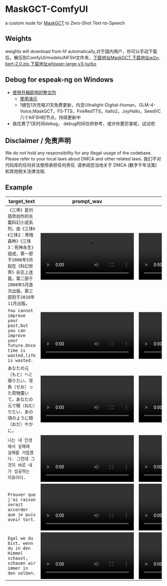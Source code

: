 # MaskGCT-ComfyUI
a custom node for [MaskGCT](https://github.com/open-mmlab/Amphion/blob/main/models/tts/maskgct/README.md) to Zero-Shot Text-to-Speech

## Weights
weights will download from hf automatically,对于国内用户，你可以手动下载后，解压到ComfyUI/models/AIFSH文件夹，[下载地址MaskGCT](https://pan.quark.cn/s/f1b5a38e16dc),[下载地址w2v-bert-2.0.zip](https://pan.quark.cn/s/534d39e78610),[下载地址whisper-large-v3-turbo](https://pan.quark.cn/s/27ee36b1046b)

## Debug for espeak-ng on Windows
- [使用开箱即用的整合包](https://b23.tv/e6gQ9ms)
  - [使用演示](https://www.bilibili.com/video/BV1JSSxYuEfu)
  - 1键包1次充电31天免费更新，内含Ultralight-Digital-Human，GLM-4-Voice,MaskGCT，F5-TTS，FireRedTTS，hallo2，JoyHallo，SeedVC八个AIFSH的节点，持续更新中
- 我花费了1天时间debug， debug时间仅供参考，或许你更厉害呢，试试吧
## Disclaimer / 免责声明
We do not hold any responsibility for any illegal usage of the codebase. Please refer to your local laws about DMCA and other related laws. 我们不对代码库的任何非法使用承担任何责任. 请参阅您当地关于 DMCA (数字千年法案) 和其他相关法律法规.
## Example
|target_text|prompt_wav|result_wav|
|--|--|--|
|`《三体》是刘慈欣创作的长篇科幻小说系列，由《三体》《三体2：黑暗森林》《三体3：死神永生》组成，第一部于2006年5月起在《科幻世界》杂志上连载，第二部于2008年5月首次出版，第三部则于2010年11月出版。`|<video src="https://github.com/user-attachments/assets/a237ab33-f51a-4ce0-9036-f8b29161c40d"/>|<video src="https://github.com/user-attachments/assets/1cd151e5-b913-4d81-85f5-c729a1f80e02"/>|
|`You cannot improve your past,but you can improve your future.Once time is wasted,life is wasted.`|<video src=""/>|<video src="https://github.com/user-attachments/assets/8b2203dc-0736-4206-b539-7d86d25e66f0"/>|
|`あなたの元（もと）へと帰りたい、背負（せお）った荷物置いて。あなたの元で眠（ねむ）りたい、あの頃のように穏（おだ）やかに。`|<video src=""/>|<video src="https://github.com/user-attachments/assets/57cbedd8-0964-463e-8f90-bd169c9d081a"/>|
|`나는 내 인생에서 실패에 실패를 거듭했다. 그런데 그것이 바로 내가 성공하는 이유이다. `|<video src=""/>|<video src="https://github.com/user-attachments/assets/a8957a55-7d78-4ec5-9d4b-2bc4102529d3"/>|
|`Prouver que j'ai raison serait accorder que je puis avoir tort.`|<video src=""/>|<video src="https://github.com/user-attachments/assets/1d25ef19-9c98-4596-a528-73f0da5e69ae"/>|
|`Egal wo du bist, wenn du in den Himmel schaust, schauen wir immer in den selben.`|<video src=""/>|<video src="https://github.com/user-attachments/assets/bef17e47-7ab0-4650-a536-035d6c237130"/>|
